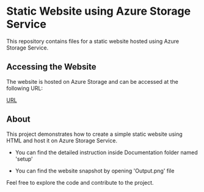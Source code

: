 # Static Website using Azure Storage Service

This repository contains files for a static website hosted using Azure Storage Service.

## Accessing the Website

The website is hosted on Azure Storage and can be accessed at the following URL:

[URL](https://employeedatas.z29.web.core.windows.net/)

## About

This project demonstrates how to create a simple static website using HTML and host it on Azure Storage Service. 

* You can find the detailed instruction inside Documentation folder named 'setup'

* You can find the website snapshot by opening 'Output.png' file

Feel free to explore the code and contribute to the project.
